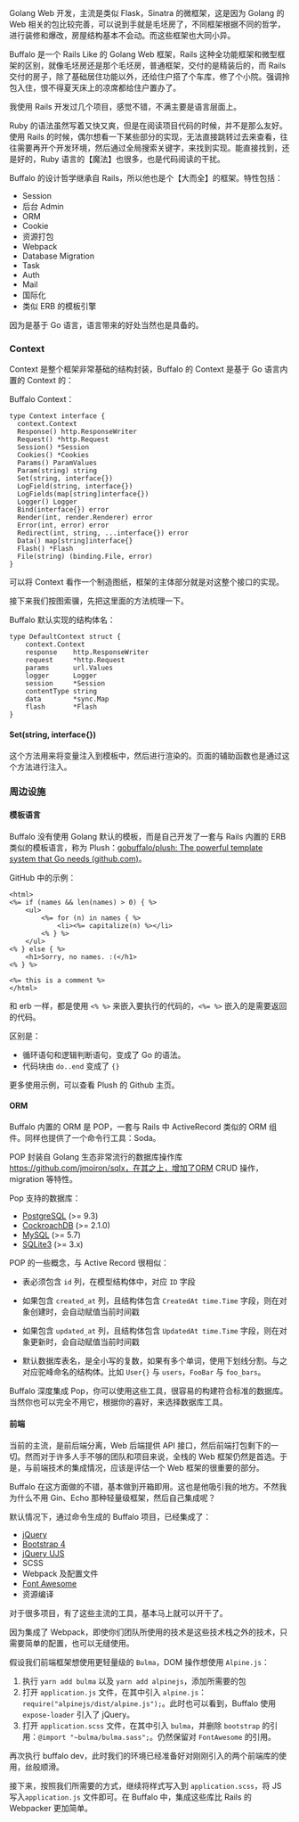 Golang Web 开发，主流是类似 Flask，Sinatra 的微框架，这是因为 Golang 的 Web 相关的包比较完善，可以说到手就是毛坯房了，不同框架根据不同的哲学，进行装修和爆改，房屋结构基本不会动。而这些框架也大同小异。



Buffalo 是一个 Rails Like 的 Golang Web 框架，Rails 这种全功能框架和微型框架的区别，就像毛坯房还是那个毛坯房，普通框架，交付的是精装后的，而 Rails 交付的房子，除了基础居住功能以外，还给住户搭了个车库，修了个小院。强调拎包入住，恨不得夏天床上的凉席都给住户置办了。



我使用 Rails 开发过几个项目，感觉不错，不满主要是语言层面上。



Ruby 的语法虽然写着又快又爽，但是在阅读项目代码的时候，并不是那么友好。使用 Rails 的时候，偶尔想看一下某些部分的实现，无法直接跳转过去来查看，往往需要再开个开发环境，然后通过全局搜索关键字，来找到实现。能直接找到，还是好的，Ruby 语言的【魔法】也很多，也是代码阅读的干扰。



Buffalo 的设计哲学继承自 Rails，所以他也是个【大而全】的框架。特性包括：



- Session
- 后台 Admin
- ORM
- Cookie
- 资源打包
- Webpack
- Database Migration
- Task
- Auth
- Mail
- 国际化
- 类似 ERB 的模板引擎



因为是基于 Go 语言，语言带来的好处当然也是具备的。



### Context



Context 是整个框架非常基础的结构封装，Buffalo 的 Context 是基于 Go 语言内置的 Context 的：



Buffalo Context：



```
type Context interface {
  context.Context
  Response() http.ResponseWriter
  Request() *http.Request
  Session() *Session
  Cookies() *Cookies
  Params() ParamValues
  Param(string) string
  Set(string, interface{})
  LogField(string, interface{})
  LogFields(map[string]interface{})
  Logger() Logger
  Bind(interface{}) error
  Render(int, render.Renderer) error
  Error(int, error) error
  Redirect(int, string, ...interface{}) error
  Data() map[string]interface{}
  Flash() *Flash
  File(string) (binding.File, error)
}
```



可以将 Context 看作一个制造图纸，框架的主体部分就是对这整个接口的实现。



接下来我们按图索骥，先把这里面的方法梳理一下。



Buffalo 默认实现的结构体名：



```
type DefaultContext struct {
	context.Context
	response    http.ResponseWriter
	request     *http.Request
	params      url.Values
	logger      Logger
	session     *Session
	contentType string
	data        *sync.Map
	flash       *Flash
}
```

#### Set(string, interface{})



这个方法用来将变量注入到模板中，然后进行渲染的。页面的辅助函数也是通过这个方法进行注入。



### 周边设施



#### 模板语言



Buffalo 没有使用 Golang 默认的模板，而是自己开发了一套与 Rails 内置的 ERB 类似的模板语言，称为 Plush：[gobuffalo/plush: The powerful template system that Go needs (github.com)](https://github.com/gobuffalo/plush)。



GitHub 中的示例：



```
<html>
<%= if (names && len(names) > 0) { %>
	<ul>
		<%= for (n) in names { %>
			<li><%= capitalize(n) %></li>
		<% } %>
	</ul>
<% } else { %>
	<h1>Sorry, no names. :(</h1>
<% } %>

<%= this is a comment %>
</html>
```



和 erb 一样，都是使用 `<% %>` 来嵌入要执行的代码的，`<%= %>` 嵌入的是需要返回的代码。

区别是：

- 循环语句和逻辑判断语句，变成了 Go 的语法。
- 代码块由 `do..end` 变成了 `{}`



更多使用示例，可以查看 Plush 的 Github 主页。



#### ORM



Buffalo 内置的 ORM 是 POP，一套与 Rails 中 ActiveRecord 类似的 ORM 组件。同样也提供了一个命令行工具：Soda。

POP 封装自 Golang 生态非常流行的数据库操作库 https://github.com/jmoiron/sqlx，在其之上，增加了ORM CRUD 操作，migration 等特性。



Pop 支持的数据库：

- [PostgreSQL](https://www.postgresql.org/) (>= 9.3)
- [CockroachDB](https://www.cockroachlabs.com/) (>= 2.1.0)
- [MySQL](https://www.mysql.com/) (>= 5.7)
- [SQLite3](https://sqlite.org/) (>= 3.x)



POP 的一些概念，与 Active Record 很相似：



- 表必须包含 `id` 列，在模型结构体中，对应 `ID` 字段
- 如果包含 `created_at` 列，且结构体包含 `CreatedAt time.Time` 字段，则在对象创建时，会自动赋值当前时间戳

- 如果包含 `updated_at` 列，且结构体包含 `UpdatedAt time.Time` 字段，则在对象更新时，会自动赋值当前时间戳
- 默认数据库表名，是全小写的复数，如果有多个单词，使用下划线分割。与之对应驼峰命名的结构体。比如 `User{}` 与 `users`，`FooBar` 与 `foo_bars`。



Buffalo 深度集成 Pop，你可以使用这些工具，很容易的构建符合标准的数据库。当然你也可以完全不用它，根据你的喜好，来选择数据库工具。





#### 前端



当前的主流，是前后端分离，Web 后端提供 API 接口，然后前端打包剩下的一切。然而对于许多人手不够的团队和项目来说，全栈的 Web 框架仍然是首选。于是，与前端技术的集成情况，应该是评估一个 Web 框架的很重要的部分。



Buffalo 在这方面做的不错，基本做到开箱即用。这也是他吸引我的地方。不然我为什么不用 Gin、Echo 那种轻量级框架，然后自己集成呢？



默认情况下，通过命令生成的 Buffalo 项目，已经集成了：



- [jQuery](https://jquery.com/)
- [Bootstrap 4](http://getbootstrap.com/)
- [jQuery UJS](https://github.com/rails/jquery-ujs)
- SCSS
- Webpack 及配置文件
- [Font Awesome](http://fontawesome.io/)
- 资源编译



对于很多项目，有了这些主流的工具，基本马上就可以开干了。



因为集成了 Webpack，即使你们团队所使用的技术是这些技术栈之外的技术，只需要简单的配置，也可以无缝使用。



假设我们前端框架想使用更轻量级的 `Bulma`，DOM 操作想使用 `Alpine.js`：



1. 执行 `yarn add bulma` 以及 `yarn add alpinejs`，添加所需要的包
2. 打开 `application.js` 文件，在其中引入 `alpine.js`：`require("alpinejs/dist/alpine.js");`。此时也可以看到，Buffalo 使用 `expose-loader` 引入了 jQuery。
3. 打开 `application.scss` 文件，在其中引入 `bulma`，并删除 `bootstrap` 的引用：`@import "~bulma/bulma.sass";`。仍然保留对 `FontAwesome` 的引用。



再次执行 buffalo dev，此时我们的环境已经准备好对刚刚引入的两个前端库的使用，丝般顺滑。



接下来，按照我们所需要的方式，继续将样式写入到 `application.scss`，将 JS 写入`application.js` 文件即可。在 Buffalo 中，集成这些库比 Rails 的 Webpacker 更加简单。